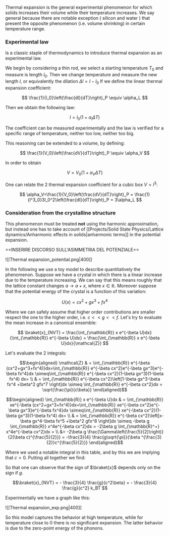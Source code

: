 Thermal expansion is the general experimental phenomenon for which solids increases their volume while their temperature increases.
We say general because there are notable exception ( silicon and water ) that present the opposite phenomenon (i.e. volume shrinking) in certain temperature range.
### Experimental law 

Is a classic staple of thermodynamics to introduce thermal expansion as an experimental law.

We begin by considering a thin rod, we select a starting temperature $T_0$ and measure is length $l_0$. Then we change temperature and measure the new length $l$, or equivalently the dilation $\Delta l = l-l_0$
If we define the linear thermal expansion coefficient:

$$ \frac{1}{l_0}\left(\frac{dl}{dT}\right)_P \equiv \alpha_L $$

Then we obtain the following law:

$$ l=l_0(1+\alpha_l\Delta T) $$

The coefficient can be measured experimentally and the law is verified for a specific range of temperature, neither too low, neither too big.

This reasoning can be extended to a volume, by defining:

$$ \frac{1}{V_0}\left(\frac{dV}{dT}\right)_P \equiv \alpha_V $$

In order to obtain

$$ V=V_0(1+\alpha_V\Delta T) $$

One can relate the 2 thermal expansion coefficient for a cubic box $V=l^3$:

$$ \alpha_V=\frac{1}{V_0}\left(\frac{dV}{dT}\right)_P = \frac{1}{l^3_0}3l_0^2\left(\frac{dl}{dT}\right)_P = 3\alpha_L $$

### Consideration from the crystalline structure

This phenomenon must be treated **not** using the harmonic approximation, but instead one has to take account of [[Projects/Solid State Physics/Lattice dynamics/Anharmonic effects in solids|anharmonic terms]] in the potential expansion.

==INSERIRE DISCORSO SULL'ASIMMETRIA DEL POTENZIALE==

![[Thermal expansion_potential.png|400]]

In the following we use a toy model to describe quantitatively the phenomenon.
Suppose we have a crystal in which there is a linear increase due to the temperature increasing.
We can say that this means roughly that the lattice constant changes $a \to a+x$, where $x \in \mathbb{R}$.
Moreover suppose that the potential energy of the crystal is a function of this variation:

$$ U(x) = cx^2+gx^3+fx^4 $$

Where we can safely assume that higher order contributions are smaller respect the one to the higher order, i.e. $c<<g<<f$.
Let's try to evaluate the mean increase in a canonical ensemble:

$$ \braket{x}_{NVT} = \frac{\int_{\mathbb{R}} x e^{-\beta U}dx}{\int_{\mathbb{R}} e^{-\beta U}dx} = \frac{\int_{\mathbb{R}} x e^{-\beta U}dx}{\mathcal{Z}} $$

Let's evaluate the 2 integrals:

$$\begin{aligned} \mathcal{Z} & = \int_{\mathbb{R}} e^{-\beta (cx^2+gx^3+fx^4)}dx=\int_{\mathbb{R}} e^{-\beta cx^2}e^{-\beta gx^3}e^{-\beta fx^4}dx \simeq\int_{\mathbb{R}} e^{-\beta cx^2}(1-\beta gx^3)(1-\beta fx^4) dx= \\ & = \int_{\mathbb{R}} e^{-\beta cx^2}\left[1-\beta gx^3-\beta fx^4 +\beta^2 gfx^7 \right]dx \simeq \int_{\mathbb{R}} e^{-\beta cx^2}dx = \sqrt{\frac{\pi}{c\beta}}   \end{aligned}$$

$$\begin{aligned} \int_{\mathbb{R}} x e^{-\beta U}dx & = \int_{\mathbb{R}} xe^{-\beta (cx^2+gx^3+fx^4)}dx=\int_{\mathbb{R}} xe^{-\beta cx^2}e^{-\beta gx^3}e^{-\beta fx^4}dx \simeq\int_{\mathbb{R}} xe^{-\beta cx^2}(1-\beta gx^3)(1-\beta fx^4) dx= \\ & = \int_{\mathbb{R}} e^{-\beta cx^2}\left[x-\beta gx^4-\beta fx^5 +\beta^2 gfx^8 \right]dx \simeq -\beta g \int_{\mathbb{R}} x^4e^{-\beta cx^2}dx = -2\beta g \int_{\mathbb{R}^+} x^4e^{-\beta cx^2}dx = \\ &= -2\beta g \frac{\Gamma\left(\frac{5}{2}\right)}{2(\beta c)^{\frac{5}{2}}} = -\frac{3}{4} \frac{g\sqrt{\pi}}{\beta
^{\frac{3}{2}}c^{\frac{5}{2}}} \end{aligned}$$

Where we used a notable integral in this table, and by this we are implying that $c>0$.
Putting all together we find:

So that one can observe that the sign of $\braket{x}$ depends only on the sign if $g$.

$$\braket{x}_{NVT} = - \frac{3}{4} \frac{g}{c^2\beta} = - \frac{3}{4} \frac{g}{c^2} k_BT $$

Experimentally we have a graph like this:

![[Thermal expansion_exp.png|400]]

So this model captures the behavior at high temperature, while for temperature close to 0 there is no significant expansion. The latter behavior is due to the zero-point energy of the phonons.